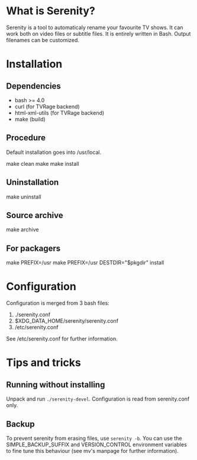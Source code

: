 What is Serenity?
=================
Serenity is a tool to automaticaly rename your favourite TV shows.
It can work both on video files or subtitle files.
It is entirely written in Bash. Output filenames can be customized.

Installation
============
Dependencies
------------
- bash >= 4.0
- curl (for TVRage backend)
- html-xml-utils (for TVRage backend)
- make (build)

Procedure
---------
Default installation goes into /usr/local.

  make clean
  make
  make install

Uninstallation
--------------
  make uninstall

Source archive
--------------
  make archive

For packagers
-------------
  make PREFIX=/usr
  make PREFIX=/usr DESTDIR="$pkgdir" install

Configuration
=============
Configuration is merged from 3 bash files:

1.  ./serenity.conf
2.  $XDG_DATA_HOME/serenity/serenity.conf
3.  /etc/serenity.conf

See /etc/serenity.conf for further information.

Tips and tricks
===============
Running without installing
--------------------------
Unpack and run `./serenity-devel`. Configuration is read from serenity.conf only.

Backup
------
To prevent serenity from erasing files, use `serenity -b`. You can use the SIMPLE_BACKUP_SUFFIX and VERSION_CONTROL environment variables to fine tune this behaviour (see mv's manpage for further information).
